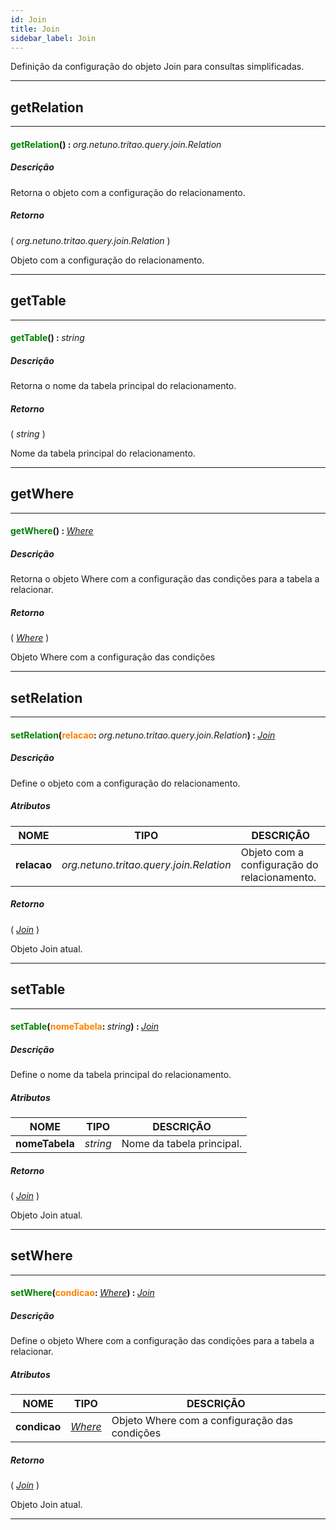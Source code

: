 ```yaml
---
id: Join
title: Join
sidebar_label: Join
---
```


Definição da configuração do objeto Join para consultas simplificadas.

---

## getRelation

---

#### <span style="color: #008000">getRelation</span>() : <span style="font-weight: normal; font-style: italic;">org.netuno.tritao.query.join.Relation</span>
##### Descrição

Retorna o objeto com a configuração do relacionamento.

##### Retorno

( _org.netuno.tritao.query.join.Relation_ )

Objeto com a configuração do relacionamento.

---

## getTable

---

#### <span style="color: #008000">getTable</span>() : <span style="font-weight: normal; font-style: italic;">string</span>
##### Descrição

Retorna o nome da tabela principal do relacionamento.

##### Retorno

( _string_ )

Nome da tabela principal do relacionamento.

---

## getWhere

---

#### <span style="color: #008000">getWhere</span>() : <span style="font-weight: normal; font-style: italic;">[Where](../../objects/Where)</span>
##### Descrição

Retorna o objeto Where com a configuração das condições para a tabela a relacionar.

##### Retorno

( _[Where](../../objects/Where)_ )

Objeto Where com a configuração das condições

---

## setRelation

---

#### <span style="color: #008000">setRelation</span>(<span style="color: #FF8000">relacao</span>: <span style="font-weight: normal; font-style: italic;">org.netuno.tritao.query.join.Relation</span>) : <span style="font-weight: normal; font-style: italic;">[Join](../../objects/Join)</span>
##### Descrição

Define o objeto com a configuração do relacionamento.

##### Atributos

| NOME | TIPO | DESCRIÇÃO |
|---|---|---|
| **relacao** | _org.netuno.tritao.query.join.Relation_ | Objeto com a configuração do relacionamento. |

##### Retorno

( _[Join](../../objects/Join)_ )

Objeto Join atual.

---

## setTable

---

#### <span style="color: #008000">setTable</span>(<span style="color: #FF8000">nomeTabela</span>: <span style="font-weight: normal; font-style: italic;">string</span>) : <span style="font-weight: normal; font-style: italic;">[Join](../../objects/Join)</span>
##### Descrição

Define o nome da tabela principal do relacionamento.

##### Atributos

| NOME | TIPO | DESCRIÇÃO |
|---|---|---|
| **nomeTabela** | _string_ | Nome da tabela principal. |

##### Retorno

( _[Join](../../objects/Join)_ )

Objeto Join atual.

---

## setWhere

---

#### <span style="color: #008000">setWhere</span>(<span style="color: #FF8000">condicao</span>: <span style="font-weight: normal; font-style: italic;">[Where](../../objects/Where)</span>) : <span style="font-weight: normal; font-style: italic;">[Join](../../objects/Join)</span>
##### Descrição

Define o objeto Where com a configuração das condições para a tabela a relacionar.

##### Atributos

| NOME | TIPO | DESCRIÇÃO |
|---|---|---|
| **condicao** | _[Where](../../objects/Where)_ | Objeto Where com a configuração das condições |

##### Retorno

( _[Join](../../objects/Join)_ )

Objeto Join atual.

---

